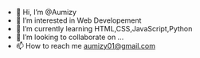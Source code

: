 - 👋 Hi, I’m @Aumizy
- 👀 I’m interested in Web Developement
- 🌱 I’m currently learning HTML,CSS,JavaScript,Python
- 💞️ I’m looking to collaborate on ...
- 📫 How to reach me aumizy01@gmail.com

<!---
Aumizy/Aumizy is a ✨ special ✨ repository because its `README.md` (this file) appears on your GitHub profile.
You can click the Preview link to take a look at your changes.
--->
